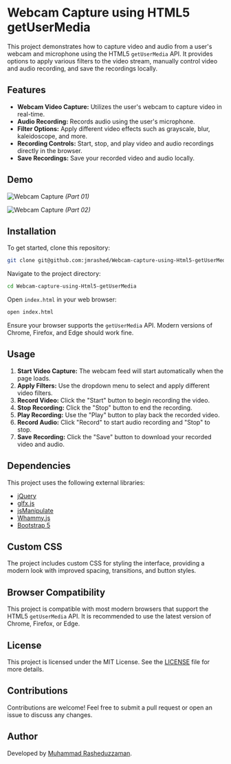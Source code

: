 # Webcam Capture using HTML5 getUserMedia

This project demonstrates how to capture video and audio from a user's webcam and microphone using the HTML5 `getUserMedia` API. It provides options to apply various filters to the video stream, manually control video and audio recording, and save the recordings locally.

## Features

- **Webcam Video Capture:** Utilizes the user's webcam to capture video in real-time.
- **Audio Recording:** Records audio using the user's microphone.
- **Filter Options:** Apply different video effects such as grayscale, blur, kaleidoscope, and more.
- **Recording Controls:** Start, stop, and play video and audio recordings directly in the browser.
- **Save Recordings:** Save your recorded video and audio locally.

## Demo

![Webcam Capture](./assets/images/Screenshot%202024-09-02%20at%203.16.41 PM.png) *(Part 01)*



![Webcam Capture](./assets/images/Screenshot%202024-09-02%20at%203.08.36 PM.png) *(Part 02)*

## Installation

To get started, clone this repository:

```bash
git clone git@github.com:jmrashed/Webcam-capture-using-Html5-getUserMedia.git
```

Navigate to the project directory:

```bash
cd Webcam-capture-using-Html5-getUserMedia
```

Open `index.html` in your web browser:

```bash
open index.html
```

Ensure your browser supports the `getUserMedia` API. Modern versions of Chrome, Firefox, and Edge should work fine.

## Usage

1. **Start Video Capture:** The webcam feed will start automatically when the page loads.
2. **Apply Filters:** Use the dropdown menu to select and apply different video filters.
3. **Record Video:** Click the "Start" button to begin recording the video.
4. **Stop Recording:** Click the "Stop" button to end the recording.
5. **Play Recording:** Use the "Play" button to play back the recorded video.
6. **Record Audio:** Click "Record" to start audio recording and "Stop" to stop.
7. **Save Recording:** Click the "Save" button to download your recorded video and audio.

## Dependencies

This project uses the following external libraries:

- [jQuery](https://jquery.com/)
- [glfx.js](http://evanw.github.io/glfx.js/)
- [jsManipulate](https://github.com/evanw/jsmanipulate)
- [Whammy.js](https://github.com/antimatter15/whammy)
- [Bootstrap 5](https://getbootstrap.com/)

## Custom CSS

The project includes custom CSS for styling the interface, providing a modern look with improved spacing, transitions, and button styles.

## Browser Compatibility

This project is compatible with most modern browsers that support the HTML5 `getUserMedia` API. It is recommended to use the latest version of Chrome, Firefox, or Edge.

## License

This project is licensed under the MIT License. See the [LICENSE](LICENSE) file for more details.

## Contributions

Contributions are welcome! Feel free to submit a pull request or open an issue to discuss any changes.

## Author

Developed by [Muhammad Rasheduzzaman](https://github.com/jmrashed).

 
